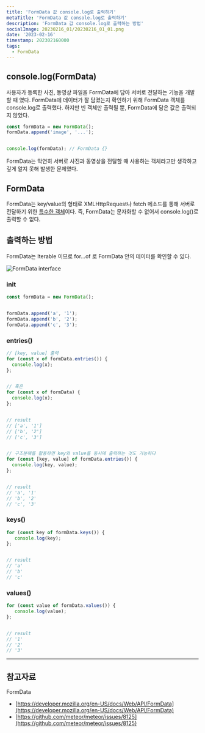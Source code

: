 ```yaml
---
title: 'FormData 값 console.log로 출력하기'
metaTitle: 'FormData 값 console.log로 출력하기'
description: 'FormData 값 console.log로 출력하는 방법'
socialImage: 20230216_01/20230216_01_01.png
date: '2023-02-16'
timestamp: 202302160000
tags:
  - FormData
---
```


## console.log(FormData)
사용자가 등록한 사진, 동영상 파일을 FormData에 담아 서버로 전달하는 기능을 개발할 때 였다.
FormData에 데이터가 잘 담겼는지 확인하기 위해 FormData 객체를 console.log로 출력했다. 
하지만 빈 객체만 출력될 뿐, FormData에 담은 값은 출력되지 않았다.

```typescript
const formData = new FormData();
formData.append('image', '...');


console.log(formData); // FormData {}
```
FormData는 막연히 서버로 사진과 동영상을 전달할 때 사용하는 객체라고만 생각하고 깊게 알지 못해 발생한 문제였다.


## FormData
FormData는 key/value의 형태로 XMLHttpRequest나 fetch 메소드를 통해 서버로 전달하기 위한 [특수한 객체](https://developer.mozilla.org/en-US/docs/Web/API/FormData)이다. 즉, FormData는 문자화할 수 없어서 console.log()로 출력할 수 없다.


## 출력하는 방법
FormData는 Iterable 이므로 for...of 로 FormData 안의 데이터를 확인할 수 있다.

![FormData interface](https://hfjaydlcifnsisqntesa.supabase.co/storage/v1/object/public/se9round-images/20230216_01/20230216_01_01.png)


### init
```typescript
const formData = new FormData();


formData.append('a', '1');
formData.append('b', '2');
formData.append('c', '3');
```


### entries()
```typescript
// [key, value] 출력
for (const x of formData.entries()) {
  console.log(x);
};


// 혹은
for (const x of formData) {
  console.log(x);
};


// result
// ['a', '1']
// ['b', '2']
// ['c', '3']


// 구조분해를 활용하면 key와 value를 동시에 출력하는 것도 가능하다
for (const [key, value] of formData.entries()) {
  console.log(key, value);
};


// result
// 'a', '1'
// 'b', '2'
// 'c', '3'
```

### keys()
```typescript
for (const key of formData.keys()) {
   console.log(key);
};


// result
// 'a'
// 'b'
// 'c'
```

### values()
```typescript
for (const value of formData.values()) {
   console.log(value);
};


// result
// '1'
// '2'
// '3'
```

---
## 참고자료
FormData
- [https://developer.mozilla.org/en-US/docs/Web/API/FormData](https://developer.mozilla.org/en-US/docs/Web/API/FormData)
- [https://github.com/meteor/meteor/issues/8125](https://github.com/meteor/meteor/issues/8125)